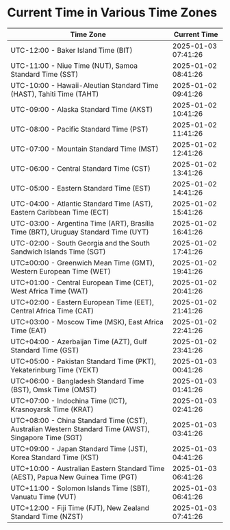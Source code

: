 # Current Time in Various Time Zones

| Time Zone | Current Time |
|-----------|--------------|
| UTC-12:00 - Baker Island Time (BIT) | 2025-01-03 07:41:26 |
| UTC-11:00 - Niue Time (NUT), Samoa Standard Time (SST) | 2025-01-02 08:41:26 |
| UTC-10:00 - Hawaii-Aleutian Standard Time (HAST), Tahiti Time (TAHT) | 2025-01-02 09:41:26 |
| UTC-09:00 - Alaska Standard Time (AKST) | 2025-01-02 10:41:26 |
| UTC-08:00 - Pacific Standard Time (PST) | 2025-01-02 11:41:26 |
| UTC-07:00 - Mountain Standard Time (MST) | 2025-01-02 12:41:26 |
| UTC-06:00 - Central Standard Time (CST) | 2025-01-02 13:41:26 |
| UTC-05:00 - Eastern Standard Time (EST) | 2025-01-02 14:41:26 |
| UTC-04:00 - Atlantic Standard Time (AST), Eastern Caribbean Time (ECT) | 2025-01-02 15:41:26 |
| UTC-03:00 - Argentina Time (ART), Brasília Time (BRT), Uruguay Standard Time (UYT) | 2025-01-02 16:41:26 |
| UTC-02:00 - South Georgia and the South Sandwich Islands Time (SGT) | 2025-01-02 17:41:26 |
| UTC±00:00 - Greenwich Mean Time (GMT), Western European Time (WET) | 2025-01-02 19:41:26 |
| UTC+01:00 - Central European Time (CET), West Africa Time (WAT) | 2025-01-02 20:41:26 |
| UTC+02:00 - Eastern European Time (EET), Central Africa Time (CAT) | 2025-01-02 21:41:26 |
| UTC+03:00 - Moscow Time (MSK), East Africa Time (EAT) | 2025-01-02 22:41:26 |
| UTC+04:00 - Azerbaijan Time (AZT), Gulf Standard Time (GST) | 2025-01-02 23:41:26 |
| UTC+05:00 - Pakistan Standard Time (PKT), Yekaterinburg Time (YEKT) | 2025-01-03 00:41:26 |
| UTC+06:00 - Bangladesh Standard Time (BST), Omsk Time (OMST) | 2025-01-03 01:41:26 |
| UTC+07:00 - Indochina Time (ICT), Krasnoyarsk Time (KRAT) | 2025-01-03 02:41:26 |
| UTC+08:00 - China Standard Time (CST), Australian Western Standard Time (AWST), Singapore Time (SGT) | 2025-01-03 03:41:26 |
| UTC+09:00 - Japan Standard Time (JST), Korea Standard Time (KST) | 2025-01-03 04:41:26 |
| UTC+10:00 - Australian Eastern Standard Time (AEST), Papua New Guinea Time (PGT) | 2025-01-03 06:41:26 |
| UTC+11:00 - Solomon Islands Time (SBT), Vanuatu Time (VUT) | 2025-01-03 06:41:26 |
| UTC+12:00 - Fiji Time (FJT), New Zealand Standard Time (NZST) | 2025-01-03 07:41:26 |
